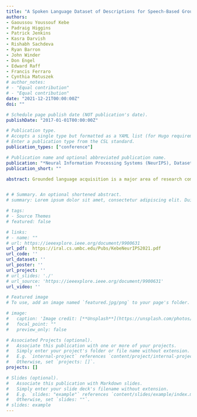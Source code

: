 ```yaml
---
title: "A Spoken Language Dataset of Descriptions for Speech-Based Grounded Language Learning"
authors:
- Gaoussou Youssouf Kebe
- Padraig Higgins
- Patrick Jenkins
- Kasra Darvish
- Rishabh Sachdeva
- Ryan Barron
- John Winder
- Don Engel
- Edward Raff
- Francis Ferraro
- Cynthia Matuszek
# author_notes:
# - "Equal contribution"
# - "Equal contribution"
date: "2021-12-21T00:00:00Z"
doi: ""

# Schedule page publish date (NOT publication's date).
publishDate: "2017-01-01T00:00:00Z"

# Publication type.
# Accepts a single type but formatted as a YAML list (for Hugo requirements).
# Enter a publication type from the CSL standard.
publication_types: ["conference"]

# Publication name and optional abbreviated publication name.
publication: "*Neural Information Processing Systems (NeurIPS), Datasets and Benchmarks Track*"
publication_short: ""

abstract: Grounded language acquisition is a major area of research combining aspects of natural language processing, computer vision, and signal processing, compounded by domain issues requiring sample efficiency and other deployment constraints. In this work, we present a multimodal dataset of RGB+depth objects with spoken as well as textual descriptions. We analyze the differences between the two types of descriptive language and our experiments demonstrate that the different modalities affect learning. This will enable researchers studying the intersection of robotics, NLP, and HCI to better investigate how the multiple modalities of image, depth, text, speech, and transcription interact, as well as how differences in the vernacular of these modalities impact results.


# # Summary. An optional shortened abstract.
# summary: Lorem ipsum dolor sit amet, consectetur adipiscing elit. Duis posuere tellus ac convallis placerat. Proin tincidunt magna sed ex sollicitudin condimentum.

# tags:
# - Source Themes
# featured: false

# links:
# - name: ""
# url: https://ieeexplore.ieee.org/document/9900631
url_pdf:  https://iral.cs.umbc.edu/Pubs/KebeNeurIPS2021.pdf
url_code: ''
url_dataset: ''
url_poster: ''
url_project: ''
# url_slides: './'
# url_source: 'https://ieeexplore.ieee.org/document/9900631'
url_video: ''

# Featured image
# To use, add an image named `featured.jpg/png` to your page's folder.

# image:
#   caption: 'Image credit: [**Unsplash**](https://unsplash.com/photos/jdD8gXaTZsc)'
#   focal_point: ""
#   preview_only: false

# Associated Projects (optional).
#   Associate this publication with one or more of your projects.
#   Simply enter your project's folder or file name without extension.
#   E.g. `internal-project` references `content/project/internal-project/index.md`.
#   Otherwise, set `projects: []`.
projects: []

# Slides (optional).
#   Associate this publication with Markdown slides.
#   Simply enter your slide deck's filename without extension.
#   E.g. `slides: "example"` references `content/slides/example/index.md`.
#   Otherwise, set `slides: ""`.
# slides: example
---
```


<!-- {{% callout note %}}
Click the *Cite* button above to demo the feature to enable visitors to import publication metadata into their reference management software.
{{% /callout %}}

{{% callout note %}}
Create your slides in Markdown - click the *Slides* button to check out the example.
{{% /callout %}}

Add the publication's **full text** or **supplementary notes** here. You can use rich formatting such as including [code, math, and images](https://docs.hugoblox.com/content/writing-markdown-latex/). -->
